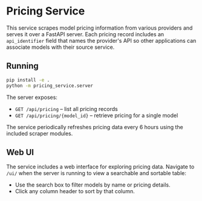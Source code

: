 # Pricing Service

This service scrapes model pricing information from various providers and serves it over a FastAPI server. Each pricing record includes an `api_identifier` field that names the provider's API so other applications can associate models with their source service.

## Running

```bash
pip install -e .
python -m pricing_service.server
```

The server exposes:
- `GET /api/pricing` – list all pricing records
- `GET /api/pricing/{model_id}` – retrieve pricing for a single model

The service periodically refreshes pricing data every 6 hours using the included scraper modules.

## Web UI

The service includes a web interface for exploring pricing data. Navigate to `/ui/` when the server is running to view a searchable and sortable table:

- Use the search box to filter models by name or pricing details.
- Click any column header to sort by that column.

